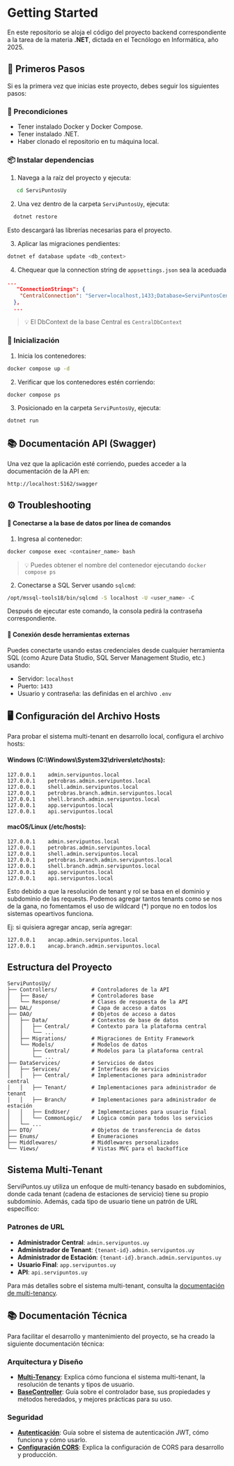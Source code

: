 # Getting Started

En este repositorio se aloja el código del proyecto backend correspondiente a la tarea de la materia **.NET**, dictada en el Tecnólogo en Informática, año 2025.

## 👣 Primeros Pasos

Si es la primera vez que inicias este proyecto, debes seguir los siguientes pasos:

### 🔧 Precondiciones

- Tener instalado Docker y Docker Compose.
- Tener instalado .NET.
- Haber clonado el repositorio en tu máquina local.

### 📦 Instalar dependencias

1. Navega a la raíz del proyecto y ejecuta:
```bash
   cd ServiPuntosUy
```

2. Una vez dentro de la carpeta `ServiPuntosUy`, ejecuta:
 ```bash
   dotnet restore
```
Esto descargará las librerías necesarias para el proyecto.

3. Aplicar las migraciones pendientes:
```bash
dotnet ef database update <db_context>
```

4. Chequear que la connection string de `appsettings.json` sea la aceduada
```json
...
   "ConnectionStrings": {
    "CentralConnection": "Server=localhost,1433;Database=ServiPuntosCentral;User Id=tecnoinf;Password=password123;TrustServerCertificate=True;"
  },
  ...
```

> 💡 El DbContext de la base Central es `CentralDbContext`

### 🚀 Inicialización

1. Inicia los contenedores:
```bash
docker compose up -d
```

2. Verificar que los contenedores estén corriendo:
```bash
docker compose ps
```

3. Posicionado en la carpeta `ServiPuntosUy`, ejecuta:
```bash
dotnet run
```

## 📚 Documentación API (Swagger)

Una vez que la aplicación esté corriendo, puedes acceder a la documentación de la API en:

```
http://localhost:5162/swagger
```


## ⚙️ Troubleshooting

#### 🔌 Conectarse a la base de datos por línea de comandos

1. Ingresa al contenedor:
```bash
docker compose exec <container_name> bash
```

> 💡 Puedes obtener el nombre del contenedor ejecutando `docker compose ps`

2. Conectarse a SQL Server usando `sqlcmd`:
```bash
/opt/mssql-tools18/bin/sqlcmd -S localhost -U <user_name> -C
```

Después de ejecutar este comando, la consola pedirá la contraseña correspondiente.

#### 🧩 Conexión desde herramientas externas

Puedes conectarte usando estas credenciales desde cualquier herramienta SQL (como Azure Data Studio, SQL Server Management Studio, etc.) usando:

- Servidor: `localhost`
- Puerto: `1433`
- Usuario y contraseña: las definidas en el archivo `.env`


## 🖥️ Configuración del Archivo Hosts

Para probar el sistema multi-tenant en desarrollo local, configura el archivo hosts:

#### Windows (C:\Windows\System32\drivers\etc\hosts):
```
127.0.0.1    admin.servipuntos.local
127.0.0.1    petrobras.admin.servipuntos.local
127.0.0.1    shell.admin.servipuntos.local
127.0.0.1    petrobras.branch.admin.servipuntos.local
127.0.0.1    shell.branch.admin.servipuntos.local
127.0.0.1    app.servipuntos.local
127.0.0.1    api.servipuntos.local
```

#### macOS/Linux (/etc/hosts):
```
127.0.0.1    admin.servipuntos.local
127.0.0.1    petrobras.admin.servipuntos.local
127.0.0.1    shell.admin.servipuntos.local
127.0.0.1    petrobras.branch.admin.servipuntos.local
127.0.0.1    shell.branch.admin.servipuntos.local
127.0.0.1    app.servipuntos.local
127.0.0.1    api.servipuntos.local
```

Esto debido a que la resolución de tenant y rol se basa en el dominio y subdominio de las requests.
Podemos agregar tantos tenants como se nos de la gana, no fomentamos el uso de wildcard (*) porque no en todos los sistemas opeartivos funciona. 

Ej: si quisiera agregar ancap, sería agregar: 
```
127.0.0.1    ancap.admin.servipuntos.local
127.0.0.1    ancap.branch.admin.servipuntos.local
```



## Estructura del Proyecto

```
ServiPuntosUy/
├── Controllers/           # Controladores de la API
│   ├── Base/              # Controladores base
│   └── Response/          # Clases de respuesta de la API
├── DAL/                   # Capa de acceso a datos
├── DAO/                   # Objetos de acceso a datos
│   ├── Data/              # Contextos de base de datos
│   │   ├── Central/       # Contexto para la plataforma central
│   │   └── ...
│   ├── Migrations/        # Migraciones de Entity Framework
│   └── Models/            # Modelos de datos
│       ├── Central/       # Modelos para la plataforma central
│       └── ...
├── DataServices/          # Servicios de datos
│   ├── Services/          # Interfaces de servicios
│   │   ├── Central/       # Implementaciones para administrador central
│   │   ├── Tenant/        # Implementaciones para administrador de tenant
│   │   ├── Branch/        # Implementaciones para administrador de estación
│   │   ├── EndUser/       # Implementaciones para usuario final
│   │   └── CommonLogic/   # Lógica común para todos los servicios
│   └── ...
├── DTO/                   # Objetos de transferencia de datos
├── Enums/                 # Enumeraciones
├── Middlewares/           # Middlewares personalizados
└── Views/                 # Vistas MVC para el backoffice
```

## Sistema Multi-Tenant

ServiPuntos.uy utiliza un enfoque de multi-tenancy basado en subdominios, donde cada tenant (cadena de estaciones de servicio) tiene su propio subdominio. Además, cada tipo de usuario tiene un patrón de URL específico:

### Patrones de URL

- **Administrador Central**: `admin.servipuntos.uy`
- **Administrador de Tenant**: `{tenant-id}.admin.servipuntos.uy`
- **Administrador de Estación**: `{tenant-id}.branch.admin.servipuntos.uy`
- **Usuario Final**: `app.servipuntos.uy`
- **API**: `api.servipuntos.uy`

Para más detalles sobre el sistema multi-tenant, consulta la [documentación de multi-tenancy](ServiPuntosUy/Docs/MultiTenancy.md).

## 📚 Documentación Técnica

Para facilitar el desarrollo y mantenimiento del proyecto, se ha creado la siguiente documentación técnica:

### Arquitectura y Diseño

- [**Multi-Tenancy**](ServiPuntosUy/Docs/MultiTenancy.md): Explica cómo funciona el sistema multi-tenant, la resolución de tenants y tipos de usuario.
- [**BaseController**](ServiPuntosUy/Docs/BaseControllerGuide.md): Guía sobre el controlador base, sus propiedades y métodos heredados, y mejores prácticas para su uso.

### Seguridad

- [**Autenticación**](ServiPuntosUy/Docs/AuthenticationGuide.md): Guía sobre el sistema de autenticación JWT, cómo funciona y cómo usarlo.
- [**Configuración CORS**](ServiPuntosUy/Docs/CorsConfiguration.md): Explica la configuración de CORS para desarrollo y producción.
